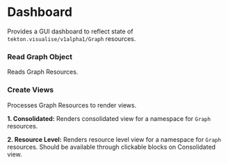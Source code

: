 # Dashboard
Provides a GUI dashboard to reflect state of `tekton.visualise/v1alpha1/Graph` resources.

### Read Graph Object
Reads Graph Resources.
### Create Views
Processes Graph Resources to render views.

**1. Consolidated:**
Renders consolidated view for a namespace for `Graph` resources.

**2. Resource Level:**
Renders resource level view for a namespace for `Graph` resources.
Should be available through clickable blocks on Consolidated view.
